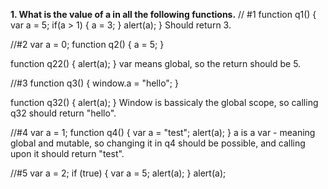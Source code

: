 **1. What is the value of a in all the following functions.**
// #1
function q1() {
    var a = 5;
    if(a > 1) {
        a = 3;
    }
    alert(a);
}
Should return 3.

//#2
var a = 0;
function q2() {
    a = 5;
}

function q22() {
    alert(a);
}
var means global, so the return should be 5.

//#3
function q3() {
    window.a = "hello";
}


function q32() {
    alert(a);
}
Window is bassicaly the global scope, so calling q32 should return "hello".

//#4
var a = 1;
function q4() {
    var a = "test";
    alert(a);
}
a is a var - meaning global and mutable, so changing it in q4 should be possible, and calling upon it should return "test".

//#5
var a = 2;
if (true) {
    var a = 5;
    alert(a);
}
alert(a);
